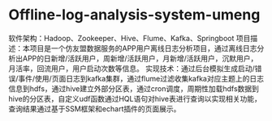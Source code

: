 # Offline-log-analysis-system-umeng
软件架构：Hadoop、Zookeeper、Hive、Flume、Kafka、Springboot
项目描述：本项目是一个仿友盟数据服务的APP用户离线日志分析项目，通过离线日志分析出APP的日新增/活跃用户，周新增/活跃用户，月新增/活跃用户，沉默用户，月活率，回流用户，用户启动次数等信息。
实现技术：通过后台模拟生成启动/错误/事件/使用/页面日志到kafka集群，通过flume过滤收集kafka对应主题上的日志信息到hdfs，通过hive建立外部分区表，通过cron调度，周期性加载hdfs数据到hive的分区表，自定义udf函数通过HQL语句对hive表进行查询以实现相关功能，查询结果通过基于SSM框架和echart插件的页面展示。
